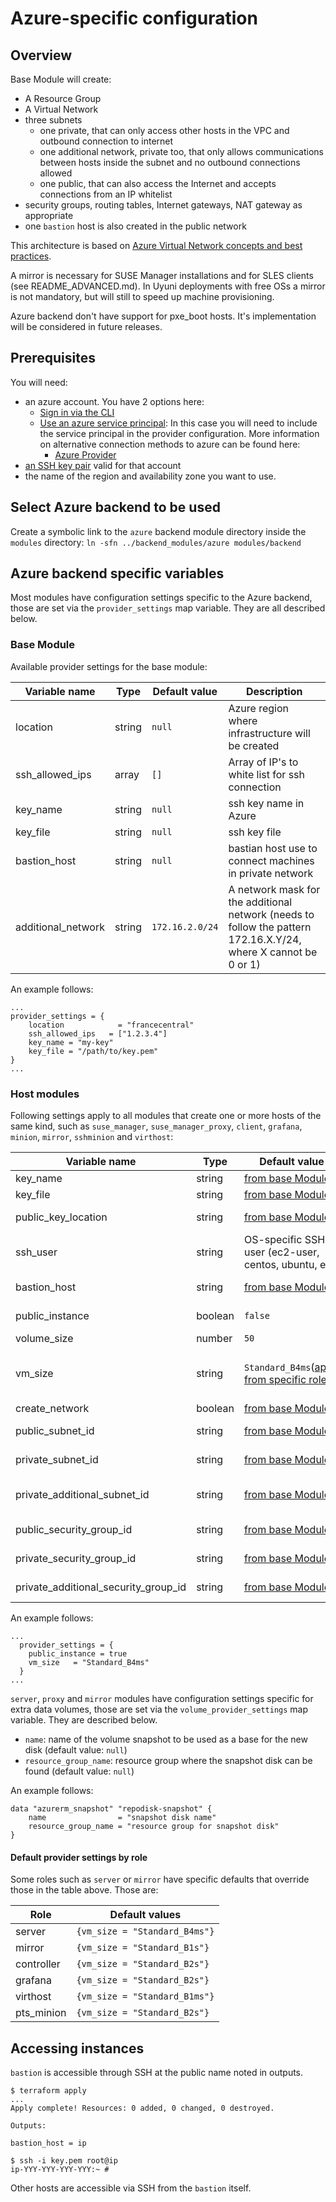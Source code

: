  # Azure-specific configuration

## Overview

Base Module will create:
 - A Resource Group
 - A Virtual Network
 - three subnets
   - one private, that can only access other hosts in the VPC and outbound connection to internet
   - one additional network, private too, that only allows communications between hosts inside the subnet and no outbound connections allowed
   - one public, that can also access the Internet and accepts connections from an IP whitelist
 - security groups, routing tables, Internet gateways, NAT gateway as appropriate
 - one `bastion` host is also created in the public network

This architecture is based on [Azure Virtual Network concepts and best practices](https://docs.microsoft.com/en-us/azure/virtual-network/concepts-and-best-practices).

A mirror is necessary for SUSE Manager installations and for SLES clients (see README_ADVANCED.md).
In Uyuni deployments with free OSs a mirror is not mandatory, but will still to speed up machine provisioning.

Azure backend don't have support for pxe_boot hosts. It's implementation will be considered in future releases.

## Prerequisites

You will need:
 - an azure account. You have 2 options here:
    - [Sign in via the CLI](https://docs.microsoft.com/en-us/cli/azure/authenticate-azure-cli)
    - [Use an azure service principal](https://docs.microsoft.com/en-us/azure/active-directory/develop/howto-create-service-principal-portal): In this case you will need to include the service principal in the provider configuration. More information on alternative connection methods to azure can be found here:
       - [Azure Provider](https://registry.terraform.io/providers/hashicorp/azurerm/latest/docs)
- [an SSH key pair](https://docs.microsoft.com/en-us/azure/virtual-machines/linux/mac-create-ssh-keys) valid for that account
- the name of the region and availability zone you want to use.

## Select Azure backend to be used

Create a symbolic link to the `azure` backend module directory inside the `modules` directory: `ln -sfn ../backend_modules/azure modules/backend `

## Azure backend specific variables

Most modules have configuration settings specific to the Azure backend, those are set via the `provider_settings` map variable. They are all described below.

### Base Module
Available provider settings for the base module:

| Variable name      | Type   | Default value   | Description                                                                                                    |
|--------------------|--------|-----------------|----------------------------------------------------------------------------------------------------------------|
| location             | string | `null`          | Azure region where infrastructure will be created                                                                |
| ssh_allowed_ips    | array  | `[]`            | Array of IP's to white list for ssh connection                                                                 |
| key_name           | string | `null`          | ssh key name in Azure                                                                                            |
| key_file           | string | `null`          | ssh key file                                                                                                   |
| bastion_host       | string | `null`          | bastian host use to connect machines in private network                                                        |
| additional_network | string | `172.16.2.0/24` | A network mask for the additional network (needs to follow the pattern 172.16.X.Y/24, where X cannot be 0 or 1) |

An example follows:
```hcl-terraform
...
provider_settings = {
    location            = "francecentral"
    ssh_allowed_ips   = ["1.2.3.4"]
    key_name = "my-key"
    key_file = "/path/to/key.pem"
}
...
```
### Host modules

Following settings apply to all modules that create one or more hosts of the same kind, such as `suse_manager`, `suse_manager_proxy`, `client`, `grafana`, `minion`, `mirror`, `sshminion` and `virthost`:

| Variable name      | Type     | Default value                                                         | Description                                                         |
|--------------------|----------|-----------------------------------------------------------------------|---------------------------------------------------------------------|
| key_name           | string   | [from base Module](base-module)                                       | ssh key name in Azure                                               |
| key_file           | string   | [from base Module](base-module)                                       | ssh key file                                                        |
| public_key_location           | string   | [from base Module](base-module)                            | Location of the public key on the instance                          |
| ssh_user           | string   | OS-specific SSH user (ec2-user, centos, ubuntu, etc)                  | ssh user to use in ssh into the machine for provisioning            |
| bastion_host       | string   | [from base Module](base-module)                                       | bastion host used to connect to machines in the private network     |
| public_instance    | boolean  | `false`                                                               | boolean to connect host either to the private or the public network |
| volume_size        | number   | `50`                                                                  | main volume size in GB                                              |
| vm_size            | string   | `Standard_B4ms`([apart from specific roles](Default-values-by-role))  | [Virtual Machine series] (https://azure.microsoft.com/en-us/pricing/details/virtual-machines/series/)  |
| create_network     | boolean  |  [from base Module](base-module)                                      |                                                                     |       
| public_subnet_id   | string   |  [from base Module](base-module)                                      | Public Subnet ID output from the bas network setup.                 | 
|  private_subnet_id | string   |   [from base Module](base-module)                                     | Private Subnet ID output from the bas network setup                 |
|  private_additional_subnet_id | string   |   [from base Module](base-module)                          | Private Additional Subnet ID output from the bas network setup      |
|  public_security_group_id  | string   |   [from base Module](base-module)                             | Scurity Group ID for public Subnet                                  |
|  private_security_group_id | string   |   [from base Module](base-module)                             | Scurity Group ID for private Subnet                                 |
| private_additional_security_group_id   | string   |  [from base Module](base-module)                  | Scurity Group ID for any additional subnets                         | 

An example follows:
```hcl
...
  provider_settings = {
    public_instance = true
    vm_size   = "Standard_B4ms"
  }
...
```

`server`, `proxy` and `mirror` modules have configuration settings specific for extra data volumes, those are set via the `volume_provider_settings` map variable. They are described below.

 * `name`: name of the volume snapshot to be used as a base for the new disk (default value: `null`)
 * `resource_group_name`: resource group where the snapshot disk can be found (default value: `null`)

 An example follows:
 ``` hcl
 data "azurerm_snapshot" "repodisk-snapshot" {
     name                = "snapshot disk name"
     resource_group_name = "resource group for snapshot disk"
 }
```



#### Default provider settings by role

Some roles such as `server` or `mirror` have specific defaults that override those in the table above. Those are:

| Role         | Default values                |
|--------------|-------------------------------|
| server       | `{vm_size = "Standard_B4ms"}` |
| mirror       | `{vm_size = "Standard_B1s"}`  |
| controller   | `{vm_size = "Standard_B2s"}`  |
| grafana      | `{vm_size = "Standard_B2s"}`  |
| virthost     | `{vm_size = "Standard_B1ms"}` |
| pts_minion   | `{vm_size = "Standard_B2s"}`  |

## Accessing instances

`bastion` is accessible through SSH at the public name noted in outputs.

```
$ terraform apply
...
Apply complete! Resources: 0 added, 0 changed, 0 destroyed.

Outputs:

bastion_host = ip

$ ssh -i key.pem root@ip
ip-YYY-YYY-YYY-YYY:~ #
```

Other hosts are accessible via SSH from the `bastion` itself.
